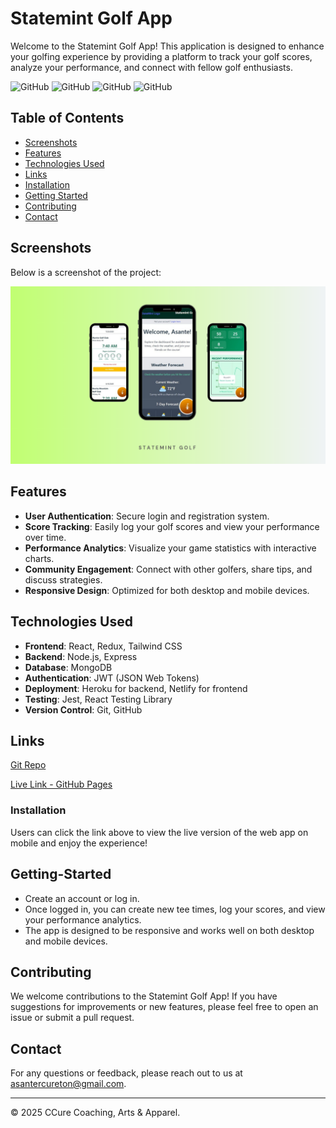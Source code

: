 # Statemint Golf App
Welcome to the Statemint Golf App! This application is designed to enhance your golfing experience by providing a platform to track your golf scores, analyze your performance, and connect with fellow golf enthusiasts.

![GitHub](https://img.shields.io/github/repo-size/asantercureton/statemint-golf-app?style=plastic) ![GitHub](https://img.shields.io/github/last-commit/asantercureton/statemint-golf-app?style=plastic) ![GitHub](https://img.shields.io/github/languages/top/asantercureton/statemint-golf-app?style=plastic) ![GitHub](https://img.shields.io/github/followers/asantercureton?style=social)


## Table of Contents
- [Screenshots](#screenshots)
- [Features](#features)
- [Technologies Used](#technologies-used)
- [Links](#links)
- [Installation](#installation)
- [Getting Started](#getting-started)
- [Contributing](#contributing)
- [Contact](#contact)


## Screenshots
Below is a screenshot of the project:

![Image of Mockup](./client/public/assets/images/statemint-golf-mockup.png)


## Features
- **User Authentication**: Secure login and registration system.
- **Score Tracking**: Easily log your golf scores and view your performance over time.
- **Performance Analytics**: Visualize your game statistics with interactive charts.   
- **Community Engagement**: Connect with other golfers, share tips, and discuss strategies.
- **Responsive Design**: Optimized for both desktop and mobile devices.


## Technologies Used
- **Frontend**: React, Redux, Tailwind CSS
- **Backend**: Node.js, Express
- **Database**: MongoDB
- **Authentication**: JWT (JSON Web Tokens)
- **Deployment**: Heroku for backend, Netlify for frontend
- **Testing**: Jest, React Testing Library
- **Version Control**: Git, GitHub

## Links
[Git Repo](https://github.com/asantercureton/therapeutic-typewriter)

[Live Link - GitHub Pages](https://asantercureton.github.io/therapeutic-typewriter/)


### Installation
Users can click the link above to view the live version of the web app on mobile and enjoy the experience!


## Getting-Started
- Create an account or log in.
- Once logged in, you can create new tee times, log your scores, and view your performance analytics.
- The app is designed to be responsive and works well on both desktop and mobile devices.


## Contributing
We welcome contributions to the Statemint Golf App! If you have suggestions for improvements or new features, please feel free to open an issue or submit a pull request.


## Contact
For any questions or feedback, please reach out to us at [asantercureton@gmail.com](mailto:asantercureton@gmail.com).


---
© 2025 CCure Coaching, Arts & Apparel.

